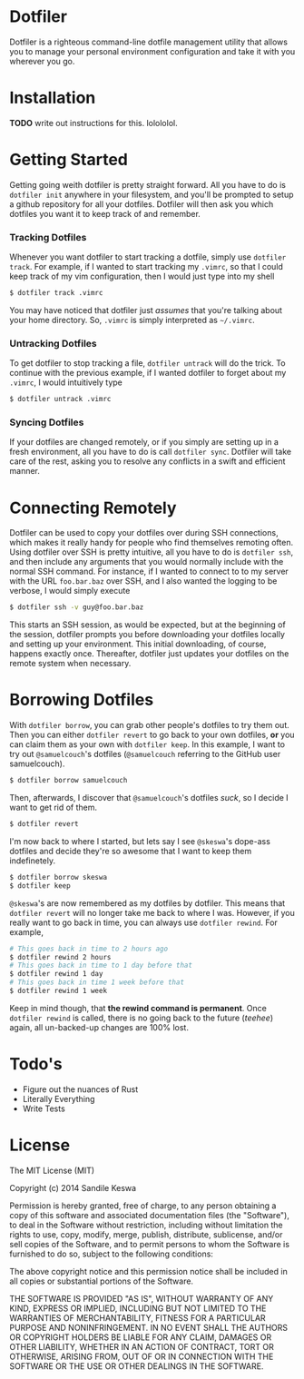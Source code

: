 Dotfiler
========
Dotfiler is a righteous command-line dotfile management utility that allows you to manage your personal environment configuration and take it with you wherever you go.

# Installation
**TODO** write out instructions for this. lolololol.

# Getting Started
Getting going weith dotfiler is pretty straight forward. All you have to do is ```dotfiler init``` anywhere in your filesystem, and you'll be prompted to setup a github repository for all your dotfiles. Dotfiler will then ask you which dotfiles you want it to keep track of and remember.
### Tracking Dotfiles
Whenever you want dotfiler to start tracking a dotfile, simply use ```dotfiler track```. For example, if I wanted to start tracking my `.vimrc`, so that I could keep track of my vim configuration, then I would just type into my shell 
```sh
$ dotfiler track .vimrc
``` 
You may have noticed that dotfiler just _assumes_ that you're talking about your home directory. So, `.vimrc` is simply interpreted as `~/.vimrc`.
### Untracking Dotfiles
To get dotfiler to stop tracking a file, ```dotfiler untrack``` will do the trick. To continue with the previous example, if I wanted dotfiler to forget about my `.vimrc`, I would intuitively type
```sh
$ dotfiler untrack .vimrc
```
### Syncing Dotfiles
If your dotfiles are changed remotely, or if you simply are setting up in a fresh environment, all you have to do is call ```dotfiler sync```. Dotfiler will take care of the rest, asking you to resolve any conflicts in a swift and efficient manner.

# Connecting Remotely
Dotfiler can be used to copy your dotfiles over during SSH connections, which makes it really handy for people who find themselves remoting often. Using dotfiler over SSH is pretty intuitive, all you have to do is ```dotfiler ssh```, and then include any arguments that you would normally include with the normal SSH command. For instance, if I wanted to connect to to my server with the URL `foo.bar.baz` over SSH, and I also wanted the logging to be verbose, I would simply execute 
```sh
$ dotfiler ssh -v guy@foo.bar.baz
``` 
This starts an SSH session, as would be expected, but at the beginning of the session, dotfiler prompts you before downloading your dotfiles locally and setting up your environment. This initial downloading, of course, happens exactly once. Thereafter, dotfiler just updates your dotfiles on the remote system when necessary.

# Borrowing Dotfiles
With ```dotfiler borrow```, you can grab other people's dotfiles to try them out. Then you can either ```dotfiler revert``` to go back to your own dotfiles, **or** you can claim them as your own with ```dotfiler keep```. In this example, I want to try out `@samuelcouch`'s dotfiles (`@samuelcouch` referring to the GitHub user samuelcouch).
```sh
$ dotfiler borrow samuelcouch
```
Then, afterwards, I discover that `@samuelcouch`'s dotfiles _suck_, so I decide I want to get rid of them.
```sh
$ dotfiler revert
```
I'm now back to where I started, but lets say I see `@skeswa`'s dope-ass dotfiles and decide they're so awesome that I want to keep them indefinetely.
```sh
$ dotfiler borrow skeswa
$ dotfiler keep
```
`@skeswa`'s are now remembered as my dotfiles by dotfiler. This means that ```dotfiler revert``` will no longer take me back to where I was. However, if you really want to go back in time, you can always use ```dotfiler rewind```. For example,
```sh
# This goes back in time to 2 hours ago
$ dotfiler rewind 2 hours
# This goes back in time to 1 day before that
$ dotfiler rewind 1 day
# This goes back in time 1 week before that
$ dotfiler rewind 1 week
```
Keep in mind though, that **the rewind command is permanent**. Once ```dotfiler rewind``` is called, there is no going back to the future (_teehee_) again, all un-backed-up changes are 100% lost.

# Todo's

 - Figure out the nuances of Rust
 - Literally Everything
 - Write Tests

# License
The MIT License (MIT)

Copyright (c) 2014 Sandile Keswa

Permission is hereby granted, free of charge, to any person obtaining a copy
of this software and associated documentation files (the "Software"), to deal
in the Software without restriction, including without limitation the rights
to use, copy, modify, merge, publish, distribute, sublicense, and/or sell
copies of the Software, and to permit persons to whom the Software is
furnished to do so, subject to the following conditions:

The above copyright notice and this permission notice shall be included in all
copies or substantial portions of the Software.

THE SOFTWARE IS PROVIDED "AS IS", WITHOUT WARRANTY OF ANY KIND, EXPRESS OR
IMPLIED, INCLUDING BUT NOT LIMITED TO THE WARRANTIES OF MERCHANTABILITY,
FITNESS FOR A PARTICULAR PURPOSE AND NONINFRINGEMENT. IN NO EVENT SHALL THE
AUTHORS OR COPYRIGHT HOLDERS BE LIABLE FOR ANY CLAIM, DAMAGES OR OTHER
LIABILITY, WHETHER IN AN ACTION OF CONTRACT, TORT OR OTHERWISE, ARISING FROM,
OUT OF OR IN CONNECTION WITH THE SOFTWARE OR THE USE OR OTHER DEALINGS IN THE
SOFTWARE.
